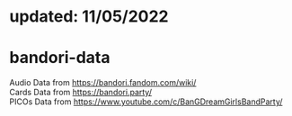 # updated: 11/05/2022

# bandori-data
Audio Data from https://bandori.fandom.com/wiki/<br/>
Cards Data from https://bandori.party/<br/>
PICOs Data from https://www.youtube.com/c/BanGDreamGirlsBandParty/
